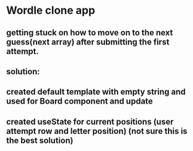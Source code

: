 # Wordle clone app

## getting stuck on how to move on to the next guess(next array) after submitting the first attempt.

## solution:

## created default template with empty string and used for Board component and update

## created useState for current positions (user attempt row and letter position) (not sure this is the best solution)

##
